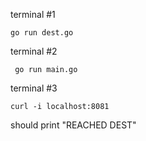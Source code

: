 terminal #1

    go run dest.go

terminal #2

     go run main.go

terminal #3

    curl -i localhost:8081

should print "REACHED DEST"
